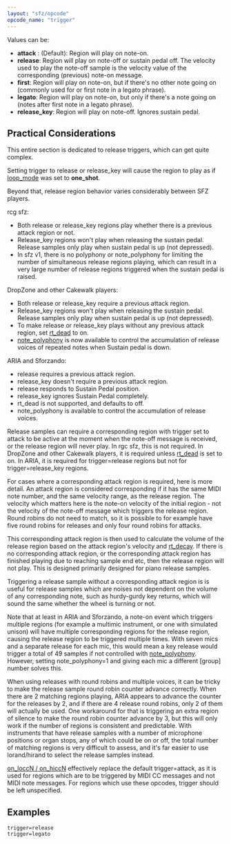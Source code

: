 ```yaml
---
layout: "sfz/opcode"
opcode_name: "trigger"
---
```

Values can be:

- **attack** : (Default): Region will play on note-on.
- **release**: Region will play on note-off or sustain pedal off. The velocity
               used to play the note-off sample is the velocity value of the
               corresponding (previous) note-on message.
- **first**: Region will play on note-on, but if there's no other note going on
             (commonly used for or first note in a legato phrase).
- **legato**: Region will play on note-on, but only if there's a note going on
              (notes after first note in a legato phrase).
- **release_key**: Region will play on note-off. Ignores sustain pedal.

## Practical Considerations

This entire section is dedicated to release triggers, which can get quite complex.

Setting trigger to release or release_key will cause the region to play as if
[loop_mode] was set to **one_shot**.

Beyond that, release region behavior varies considerably between SFZ players.

rcg sfz:
* Both release or release_key regions play whether there is a previous attack region or not.
* Release_key regions won't play when releasing the sustain pedal. Release samples only play
when sustain pedal is up (not depressed).
* In sfz v1, there is no polyphony or note_polyphony for limiting the number of simultaneous
release regions playing, which can result in a very large number of release regions triggered
when the sustain pedal is raised.

DropZone and other Cakewalk players:
* Both release or release_key require a previous attack region.
* Release_key regions won't play when releasing the sustain pedal. Release samples only play
when sustain pedal is up (not depressed).
* To make release or release_key plays without any previous attack region, set
[rt_dead] to on.
* [note_polyphony] is now available to control the accumulation of
release voices of repeated notes when Sustain pedal is down.

ARIA and Sforzando:
* release requires a previous attack region.
* release_key doesn't require a previous attack region.
* release responds to Sustain Pedal position.
* release_key ignores Sustain Pedal completely.
* rt_dead is not supported, and defaults to off.
* note_polyphony is available to control the accumulation of release voices.

Release samples can require a corresponding region with trigger set to attack to be active at
the moment when the note-off message is received, or the release region will never play.
In rgc sfz, this is not required. In DropZone and other Cakewalk players, it is required
unless [rt_dead] is set to on. In ARIA, it is required for trigger=release
regions but not for trigger=release_key regions.

For cases where a corresponding attack region is required, here is more detail.
An attack region is considered corresponding if it has the same MIDI note number,
and the same velocity range, as the release region. The velocity which matters here is
the note-on velocity of the initial region - not the velocity of the note-off message
which triggers the release region. Round robins do not need to match, so it is possible
to for example have five round robins for releases and only four round robins for
attacks.

This corresponding attack region is then used to calculate the volume of the release
region based on the attack region's velocity and [rt_decay]. If there is
no corresponding attack region, or the corresponding attack region has finished playing due
to reaching sample end etc, then the release region will not play. This is designed primarily
designed for piano release samples.

Triggering a release sample without a corresponding attack region is is useful for release
samples which are noises not dependent on the volume of any corresponding note, such
as hurdy-gurdy key returns, which will sound the same whether the wheel is turning
or not.

Note that at least in ARIA and Sforzando, a note-on event which triggers multiple regions
(for example a multimic instrument, or one with simulated unison) will have multiple
corresponding regions for the release region, causing the release region to be triggered
multiple times. With seven mics and a separate release for each mic, this would mean a
key release would trigger a total of 49 samples if not controlled with [note_polyphony].
However, setting note_polyphony=1 and giving each mic a different [group] number solves this.

When using releases with round robins and multiple voices, it can be tricky to make
the release sample round robin counter advance correctly. When there are 2 matching
regions playing, ARIA appears to advance the counter for the releases by 2, and if
there are 4 release round robins, only 2 of them will actually be used. One workaround
for that is triggering an extra region of silence to make the round robin counter
advance by 3, but this will only work if the number of regions is consistent and
predictable. With instruments that have release samples with a number of microphone
positions or organ stops, any of which could be on or off, the total number of matching
regions is very difficult to assess, and it's far easier to use lorand/hirand to
select the release samples instead.

[on_loccN / on_hiccN] effectively replace the default trigger=attack,
as it is used for regions which are to be triggered by MIDI CC messages and not MIDI
note messages. For regions which use these opcodes, trigger should be left unspecified.

## Examples

```
trigger=release
trigger=legato
```


[loop_mode]:         loop_mode
[note_polyphony]:    note_polyphony
[on_loccN / on_hiccN]: on_loccN
[rt_dead]:           rt_dead
[rt_decay]:          rt_decay
